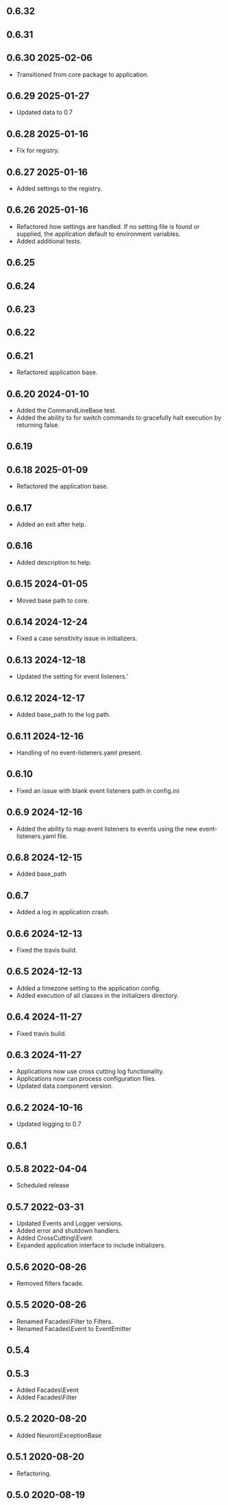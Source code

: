 ## 0.6.32

## 0.6.31

## 0.6.30 2025-02-06
* Transitioned from core package to application.

## 0.6.29 2025-01-27
* Updated data to 0.7

## 0.6.28 2025-01-16
* Fix for registry.

## 0.6.27 2025-01-16
* Added settings to the registry.

## 0.6.26 2025-01-16
* Refactored how settings are handled. If no setting file is found or supplied, the application default to environment variables.
* Added additional tests.

## 0.6.25
## 0.6.24
## 0.6.23
## 0.6.22
## 0.6.21
* Refactored application base.

## 0.6.20 2024-01-10
* Added the CommandLineBase test.
* Added the ability to for switch commands to gracefully halt execution by returning false.

## 0.6.19
## 0.6.18 2025-01-09
* Refactored the application base.

## 0.6.17
* Added an exit after help.

## 0.6.16
* Added description to help.

## 0.6.15 2024-01-05
* Moved base path to core.

## 0.6.14 2024-12-24
* Fixed a case sensitivity issue in initializers.

## 0.6.13 2024-12-18
* Updated the setting for event listeners.'

## 0.6.12 2024-12-17
* Added base_path to the log path.

## 0.6.11 2024-12-16
* Handling of no event-listeners.yaml present.

## 0.6.10
* Fixed an issue with blank event listeners path in config.ini

## 0.6.9 2024-12-16
* Added the ability to map event listeners to events using the new event-listeners.yaml file.

## 0.6.8 2024-12-15
* Added base_path

## 0.6.7
* Added a log in application crash.

## 0.6.6 2024-12-13
* Fixed the travis build.

## 0.6.5 2024-12-13
* Added a timezone setting to the application config.
* Added execution of all classes in the initializers directory.

## 0.6.4 2024-11-27
* Fixed travis build.

## 0.6.3 2024-11-27
* Applications now use cross cutting log functionality.
* Applications now can process configuration files.
* Updated data component version.

## 0.6.2 2024-10-16
* Updated logging to 0.7

## 0.6.1

## 0.5.8 2022-04-04
* Scheduled release

## 0.5.7 2022-03-31
* Updated Events and Logger versions.
* Added error and shutdown handlers.
* Added CrossCutting\Event
* Expanded application interface to include initializers.

## 0.5.6 2020-08-26
* Removed filters facade.

## 0.5.5 2020-08-26
* Renamed Facades\Filter to Filters.
* Renamed Facades\Event to EventEmitter

## 0.5.4

## 0.5.3
* Added Facades\Event
* Added Facades\Filter

## 0.5.2 2020-08-20
* Added Neuron\ExceptionBase

## 0.5.1 2020-08-20
* Refactoring.

## 0.5.0 2020-08-19

